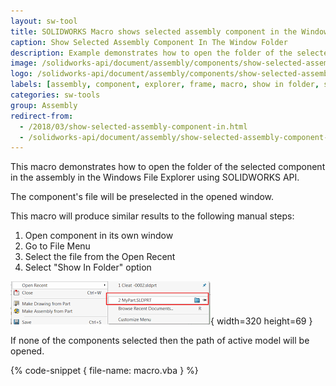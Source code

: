 ```yaml
---
layout: sw-tool
title: SOLIDWORKS Macro shows selected assembly component in the Window folder
caption: Show Selected Assembly Component In The Window Folder
description: Example demonstrates how to open the folder of the selected component in the assembly in the Windows File Explorer
image: /solidworks-api/document/assembly/components/show-selected-assembly-component-window-folder/windows-folder-selected-component.png
logo: /solidworks-api/document/assembly/components/show-selected-assembly-component-window-folder/windows-folder-selected-component.svg
labels: [assembly, component, explorer, frame, macro, show in folder, solidworks, solidworks api, utility, vba]
categories: sw-tools
group: Assembly
redirect-from:
  - /2018/03/show-selected-assembly-component-in.html
  - /solidworks-api/document/assembly/show-selected-assembly-component-window-folder
---
```

This macro demonstrates how to open the folder of the selected component in the assembly in the Windows File Explorer using SOLIDWORKS API.

The component's file will be preselected in the opened window.

This macro will produce similar results to the following manual steps:

1. Open component in its own window
1. Go to File Menu
1. Select the file from the Open Recent
1. Select "Show In Folder" option

![Open Recent file menu command](open-recent.png){ width=320 height=69 }

If none of the components selected then the path of active model will be opened.

{% code-snippet { file-name: macro.vba } %}
